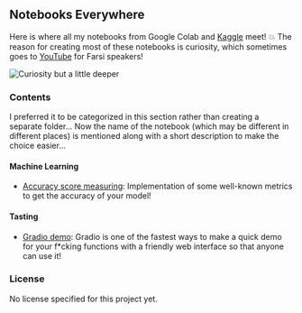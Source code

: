 ## Notebooks Everywhere

Here is where all my notebooks from Google Colab and [Kaggle](https://www.kaggle.com/sheikhartin) meet! :boom: The reason for creating most of these notebooks is curiosity, which sometimes goes to [YouTube](https://www.youtube.com/channel/UCVfu2o2wsYq7XLJD5lLAQtg) for Farsi speakers!

![Curiosity but a little deeper](https://media.giphy.com/media/QvAeXpCo9eiEEozM09/giphy.gif)

### Contents

I preferred it to be categorized in this section rather than creating a separate folder... Now the name of the notebook (which may be different in different places) is mentioned along with a short description to make the choice easier...

#### Machine Learning

- [Accuracy score measuring](Accuracy_Score_Measuring.ipynb): Implementation of some well-known metrics to get the accuracy of your model!

#### Tasting

- [Gradio demo](Gradio_Demo.ipynb): Gradio is one of the fastest ways to make a quick demo for your f\*cking functions with a friendly web interface so that anyone can use it!

### License

No license specified for this project yet.
